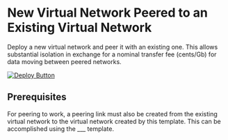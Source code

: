 # New Virtual Network Peered to an Existing Virtual Network

Deploy a new virtual network and peer it with an existing one. This allows
substantial isolation in exchange for a nominal transfer fee (cents/Gb) for
data moving between peered networks.

[![Deploy Button](https://raw.githubusercontent.com/specialised-systems/azure-templates/master/images/deploy-to-azure-button.png)](https://portal.azure.com/#create/Microsoft.Template/uri/https%3A%2F%2Fraw.githubusercontent.com%2Fspecialised-systems%2Fazure-templates%2Fmaster%2Ftemplates%2Fnew-peered-vnet%2Fdeploy.json)

## Prerequisites

For peering to work, a peering link must also be created from the existing
virtual network to the virtual network created by this template. This can be
accomplished using the ___ template.